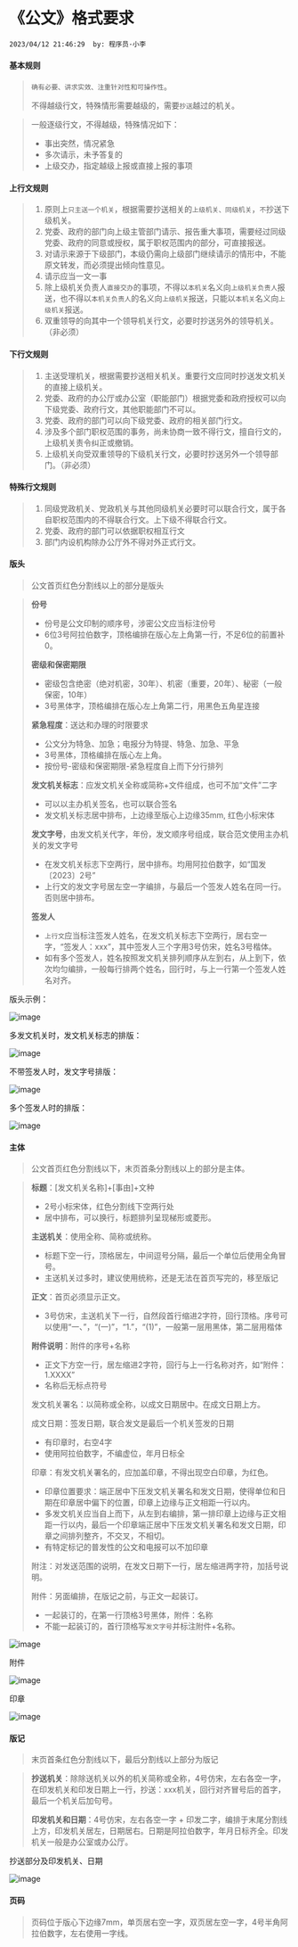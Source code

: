 # 《公文》格式要求

`2023/04/12 21:46:29  by: 程序员·小李`

#### 基本规则

> `确有必要、讲求实效、注重针对性和可操作性`。
>
> 不得越级行文，特殊情形需要越级的，需要`抄送`越过的机关。

> 一般逐级行文，不得越级，特殊情况如下：
> * 事出突然，情况紧急
> * 多次请示，未予答复的
> * 上级交办，指定越级上报或直接上报的事项


#### 上行文规则

> 1. 原则上`只主送一个机关`，根据需要抄送相关的`上级机关、同级机关`，`不`抄送下级机关。
> 2. 党委、政府的部门向上级主管部门请示、报告重大事项，需要经过同级党委、政府的同意或授权，属于职权范围内的部分，可直接报送。
> 3. 对请示来源于下级部门，本级仍需向上级部门继续请示的情形中，不能原文转发，而必须提出倾向性意见。
> 4. 请示应当一文一事
> 5. 除上级机关负责人`直接交办`的事项，不得以`本机关`名义向`上级机关负责人`报送，也不得以`本机关负责人`的名义向`上级机关`报送，只能以`本机关`名义向`上级机关`报送。
> 6. 双重领导的向其中一个领导机关行文，必要时抄送另外的领导机关。（非必须）


#### 下行文规则

> 1. 主送受理机关，根据需要抄送相关机关。重要行文应同时抄送发文机关的直接上级机关。
> 2. 党委、政府的办公厅或办公室（职能部门）根据党委和政府授权可以向下级党委、政府行文，其他职能部门不可以。
> 3. 党委、政府的部门可以向下级党委、政府的相关部门行文。
> 4. 涉及多个部门职权范围的事务，尚未协商一致不得行文，擅自行文的，上级机关责令纠正或撤销。
> 5. 上级机关向受双重领导的下级机关行文，必要时抄送另外一个领导部门。（非必须）


#### 特殊行文规则

> 1. 同级党政机关、党政机关与其他同级机关必要时可以联合行文，属于各自职权范围内的不得联合行文。上下级不得联合行文。
> 2. 党委、政府的部门可以依据职权相互行文
> 3. 部门内设机构除办公厅外不得对外正式行文。


#### 版头

> 公文首页红色分割线以上的部分是版头

> **份号**
> * 份号是公文印制的顺序号，涉密公文应当标注份号
> * 6位3号阿拉伯数字，顶格编排在版心左上角第一行，不足6位的前置补0。
>
> **密级和保密期限**
> * 密级包含绝密（绝对机密，30年）、机密（重要，20年）、秘密（一般保密，10年）
> * 3号黑体字，顶格编排在版心左上角第二行，用黑色五角星连接
> 
> **紧急程度**：送达和办理的时限要求
> * 公文分为特急、加急；电报分为特提、特急、加急、平急
> * 3号黑体，顶格编排在版心左上角。
> * 按份号-密级和保密期限-紧急程度自上而下分行排列
>
> **发文机关标志**：应发文机关全称或简称+文件组成，也可不加“文件”二字
> * 可以以主办机关签名，也可以联合签名
> * 发文机关标志居中排布，上边缘至版心上边缘35mm, 红色小标宋体
>
> **发文字号**，由发文机关代字，年份，发文顺序号组成，联合范文使用主办机关的发文字号
> * 在发文机关标志下空两行，居中排布。均用阿拉伯数字，如“国发〔2023〕2号”
> * 上行文的发文字号居左空一字编排，与最后一个签发人姓名在同一行。否则居中排布。
> 
> **签发人**
> * `上行文`应当标注签发人姓名，在发文机关标志下空两行，居右空一字，“签发人：xxx”，其中签发人三个字用3号仿宋，姓名3号楷体。
> * 如有多个签发人，姓名按照发文机关排列顺序从左到右，从上到下，依次均匀编排，一般每行排两个姓名，回行时，与上一行第一个签发人姓名对齐。  

版头示例：

![image](《公文》格式要求/c417fff8-7c49-44ce-9767-6aef0f65a414.png)   

多发文机关时，发文机关标志的排版：

![image](《公文》格式要求/1ae91fd7-06d1-4cdc-86ca-af9f20112d5a.png)   

不带签发人时，发文字号排版：

![image](《公文》格式要求/7cffda2f-b235-4213-b213-d20eb0ab1f88.png)

多个签发人时的排版：

![image](《公文》格式要求/6d54fbea-c6a6-4351-a115-2089a143233a.png)


#### 主体

> 公文首页红色分割线以下，末页首条分割线以上的部分是主体。

> **标题**：[发文机关名称]+[事由]+文种
> * 2号小标宋体，红色分割线下空两行处
> * 居中排布，可以换行，标题排列呈现梯形或菱形。
>
> **主送机关**：使用全称、简称或统称。
> * 标题下空一行，顶格居左，中间逗号分隔，最后一个单位后使用全角冒号。
> * 主送机关过多时，建议使用统称，还是无法在首页写完的，移至版记
>
> **正文**：首页必须显示正文。
> * 3号仿宋，主送机关下一行，自然段首行缩进2字符，回行顶格。序号可以使用“一、”，“(一)”，“1.”，“(1)”，一般第一层用黑体，第二层用楷体
>
> **附件说明**：附件的序号+名称
> * 正文下方空一行，居左缩进2字符，回行与上一行名称对齐，如“附件：1.XXXX”
> * 名称后无标点符号
>
> 发文机关署名：以简称或全称，以成文日期居中。在成文日期上方。
>
> 成文日期：签发日期，联合发文是最后一个机关签发的日期
> * 有印章时，右空4字
> * 使用阿拉伯数字，不编虚位，年月日标全
> 
> 印章：有发文机关署名的，应加盖印章，不得出现空白印章，为红色。
> * 印章位置要求：端正居中下压发文机关署名和发文日期，使得单位和日期在印章居中偏下的位置，印章上边缘与正文相距一行以内。
> * 多发文机关应当自上而下，从左到右编排，第一排印章上边缘与正文相距一行以内，最后一个印章端正居中下压发文机关署名和发文日期，印章之间排列整齐，不交叉，不相切。
> * 有特定标记的普发性的公文和电报可以不加印章
> 
> 附注：对发送范围的说明，在发文日期下一行，居左缩进两字符，加括号说明。
>
> 附件：另面编排，在版记之前，与正文一起装订。
> * 一起装订的，在第一行顶格3号黑体，附件：名称
> * 不能一起装订的，首行顶格写`发文字号`并标注附件+名称。

![image](《公文》格式要求/8cd468f1-9d1a-4545-bc92-d05780482c75.png)

附件

![image](《公文》格式要求/ed201cac-251a-4b46-a0a6-462c41749dbe.png)

印章

![image](《公文》格式要求/70106879-aae1-4f8d-bc4a-4d2339046167.png)

#### 版记

> 末页首条红色分割线以下，最后分割线以上部分为版记

> **抄送机关**：除除送机关以外的机关简称或全称，4号仿宋，左右各空一字，在印发机关和印发日期上一行，抄送：xxx机关，回行对齐冒号后的首字，最后一个机关后加句号。
>
> **印发机关和日期**：4号仿宋，左右各空一字 + 印发二字，编排于末尾分割线上方，印发机关居左，日期居右。日期是阿拉伯数字，年月日标齐全。印发机关一般是办公室或办公厅。

抄送部分及印发机关、日期

![image](《公文》格式要求/a7a796d3-cefb-4f28-a74b-3b9f58d2a41c.png)


#### 页码

> 页码位于版心下边缘7mm，单页居右空一字，双页居左空一字，4号半角阿拉伯数字，左右使用一字线。

